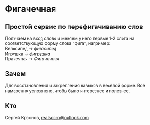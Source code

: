 # Фигачечная
## Простой сервис по перефигачиванию слов
Получаем на вход слово и меняем у него первые 1-2 слога на соответствующую форму слова "фига", например:  
Велосипед -> *фигасипед*  
Игрушка -> *фигрушка*  
Прачечная -> *Фигачечная*  
## Зачем
Для восстановления и закрепления навыков в весёлой форме. Всё намеренно усложнено, чтобы было интереснее и полезнее.
## Кто
Сергей Краснов, realscorp@outlook.com